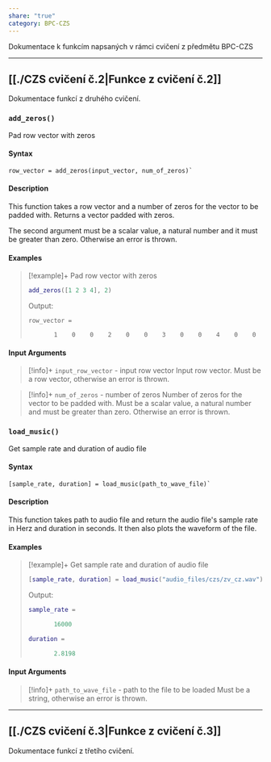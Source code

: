 ```yaml
---
share: "true"
category: BPC-CZS
---
```


Dokumentace k funkcím napsaných v rámci cvičení z předmětu BPC-CZS

---

## [[./CZS cvičení č.2|Funkce z cvičení č.2]]

Dokumentace funkcí z druhého cvičení.

### `add_zeros()`

Pad row vector with zeros

#### Syntax

```
row_vector = add_zeros(input_vector, num_of_zeros)`
```

#### Description

This function takes a row vector and a number of zeros for the vector to be padded with. Returns a vector padded with zeros.

The second argument must be a scalar value, a natural number and it must be greater than zero. Otherwise an error is thrown.

#### Examples

> [!example]+ Pad row vector with zeros
> ```matlab
> add_zeros([1 2 3 4], 2)
> ```
> 
> Output:
> 
> ```
> row_vector =
> 
>        1    0    0    2    0    0    3    0    0    4    0    0
> ```

#### Input Arguments

> [!info]+ `input_row_vector` - input row vector
> Input row vector. Must be a row vector, otherwise an error is thrown.

> [!info]+ `num_of_zeros` - number of zeros
> Number of zeros for the vector to be padded with. Must be a scalar value, a natural number and must be greater than zero. Otherwise an error is thrown.

### `load_music()`

Get sample rate and duration of audio file

#### Syntax

```
[sample_rate, duration] = load_music(path_to_wave_file)`
```

#### Description

This function takes path to audio file and return the audio file's sample rate in Herz and duration in seconds. It then also plots the waveform of the file.

#### Examples

> [!example]+ Get sample rate and duration of audio file
> ```matlab
> [sample_rate, duration] = load_music("audio_files/czs/zv_cz.wav")
> ```
>
> Output:
> ```matlab
> sample_rate =
> 
>        16000
>
>duration =
>
>        2.8198
> ```

#### Input Arguments

> [!info]+ `path_to_wave_file` - path to the file to be loaded
> Must be a string, otherwise an error is thrown.

---

## [[./CZS cvičení č.3|Funkce z cvičení č.3]]

Dokumentace funkcí z třetího cvičení.

